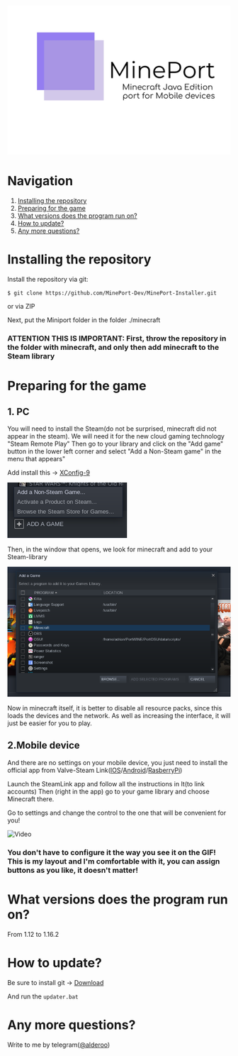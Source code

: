 ![Mineport Logo](imgs/logo.jpg)

# Navigation

  1. [Installing the repository](https://github.com/MinePort-Dev/MinePort-Windows#installing-the-repository)
  2. [Preparing for the game](https://github.com/MinePort-Dev/MinePort-Windows#preparing-for-the-game)
  3. [What versions does the program run on?](https://github.com/MinePort-Dev/MinePort-Windows#what-versions-does-the-program-run-on)
  5. [How to update?](https://github.com/MinePort-Dev/MinePort-Windows#how-to-update)
  7. [Any more questions?](https://github.com/MinePort-Dev/MinePort-Windows#any-more-questions)


# Installing the repository

Install the repository via git:
```bash
$ git clone https://github.com/MinePort-Dev/MinePort-Installer.git
```
or via ZIP

Next, put the Miniport folder in the folder ./minecraft

### ATTENTION THIS IS IMPORTANT: First, throw the repository in the folder with minecraft, and only then add minecraft to the Steam library

# Preparing for the game
## 1. PC

You will need to install the Steam(do not be surprised, minecraft did not appear in the steam). We will need it for the new cloud gaming technology "Steam Remote Play"
Then go to your library and click on the "Add game" button in the lower left corner and select "Add a Non-Steam game" in the menu that appears"

Add install this -> [XConfig-9](https://www.youtube.com/watch?v=dQw4w9WgXcQ)

![Scrennshot-1](imgs/screenshot1.png)

Then, in the window that opens, we look for minecraft and add to your Steam-library

![Screenshot-2](imgs/screenshot2.png)


Now in minecraft itself, it is better to disable all resource packs, since this loads the devices and the network. As well as increasing the interface, it will just be easier for you to play.

## 2.Mobile device

And there are no settings on your mobile device, you just need to install the official app from Valve-Steam Link([IOS](https://apps.apple.com/us/app/steam-link/id1246969117)/[Android](https://play.google.com/store/apps/details?id=com.valvesoftware.steamlink)/[RasberryPi](https://steamcommunity.com/app/353380/discussions/6/2806204039992195182/))

Launch the SteamLink app and follow all the instructions in It(to link accounts) Then (right in the app) go to your game library and choose Minecraft there.

Go to settings and change the control to the one that will be convenient for you!


![Video](imgs/video.gif)


### You don't have to configure it the way you see it on the GIF! This is my layout and I'm comfortable with it, you can assign buttons as you like, it doesn't matter!

# What versions does the program run on?

From 1.12 to 1.16.2


# How to update?

Be sure to install git -> [Download](https://git-scm.com/)

And run the ```updater.bat```


# Any more questions?

Write to me by telegram([@alderoo](http://t.me/alderoo))
